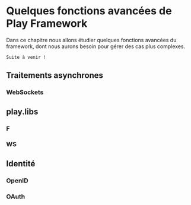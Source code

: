 # Quelques fonctions avancées de Play Framework

Dans ce chapitre nous allons étudier quelques fonctions avancées du framework, dont nous aurons besoin pour gérer des cas plus complexes.

	Suite à venir !
	

## Traitements asynchrones

### WebSockets


## play.libs

### F

### WS


## Identité

### OpenID

### OAuth